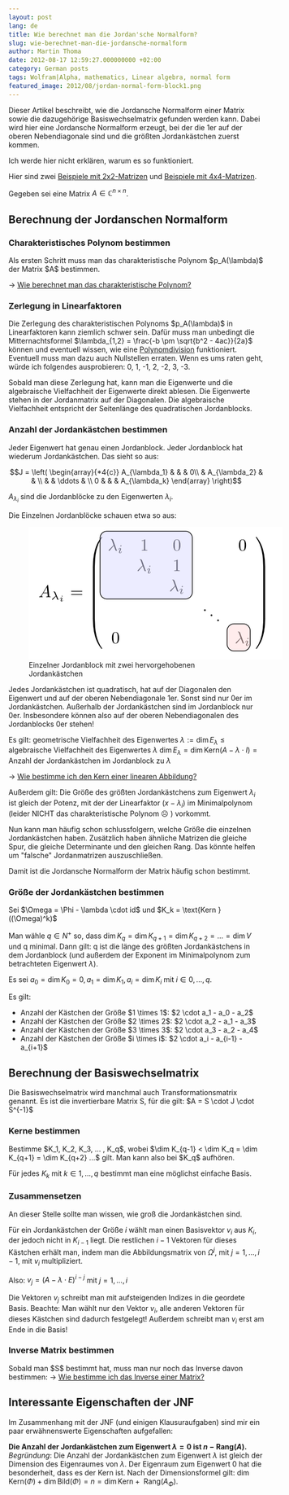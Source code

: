 ```yaml
---
layout: post
lang: de
title: Wie berechnet man die Jordan'sche Normalform?
slug: wie-berechnet-man-die-jordansche-normalform
author: Martin Thoma
date: 2012-08-17 12:59:27.000000000 +02:00
category: German posts
tags: Wolfram|Alpha, mathematics, Linear algebra, normal form
featured_image: 2012/08/jordan-normal-form-block1.png
---
```

Dieser Artikel beschreibt, wie die Jordansche Normalform einer Matrix sowie die dazugehörige Basiswechselmatrix gefunden werden kann. Dabei wird hier eine Jordansche Normalform erzeugt, bei der die 1er auf der oberen Nebendiagonale sind und die größten Jordankästchen zuerst kommen.

Ich werde hier nicht erklären, warum es so funktioniert.

Hier sind zwei <a href="../jordansche-normalform-2x2-matrizen/" title="Jordansche Normalform: 2&times;2 Matrizen">Beispiele mit 2x2-Matrizen</a> und <a href="../jordansche-normalform-4x4-matrizen/" title="Jordansche Normalform: 4&times;4 Matrizen">Beispiele mit 4x4-Matrizen</a>.

Gegeben sei eine Matrix <span>$A \in \mathbb{C}^{n \times n}$</span>.

<h2>Berechnung der Jordanschen Normalform</h2>
<h3>Charakteristisches Polynom bestimmen</h3>
Als ersten Schritt muss man das charakteristische Polynom <span>$p_A(\lambda)$</span> der Matrix <span>$A$</span> bestimmen.

&rarr; <a href="../wie-berechnet-man-das-charakteristische-polynom/" title="Wie berechnet man das charakteristische Polynom?">Wie berechnet man das charakteristische Polynom?</a>

<h3>Zerlegung in Linearfaktoren</h3>
Die Zerlegung des charakteristischen Polynoms <span>$p_A(\lambda)$</span> in Linearfaktoren kann ziemlich schwer sein. Dafür muss man unbedingt die Mitternachtsformel <span>$\lambda_{1,2} = \frac{-b \pm \sqrt{b^2 - 4ac}}{2a}$</span> können und eventuell wissen, wie eine <a href="http://de.wikipedia.org/wiki/Polynomdivision#Manueller_Ablauf">Polynomdivision</a> funktioniert. Eventuell muss man dazu auch Nullstellen erraten. Wenn es ums raten geht, würde ich folgendes ausprobieren: 0, 1, -1, 2, -2, 3, -3.

Sobald man diese Zerlegung hat, kann man die Eigenwerte und die algebraische Vielfachheit der Eigenwerte direkt ablesen. Die Eigenwerte stehen in der Jordanmatrix auf der Diagonalen. Die algebraische Vielfachheit entspricht der Seitenlänge des quadratischen Jordanblocks.

<h3>Anzahl der Jordankästchen bestimmen</h3>
Jeder Eigenwert hat genau einen Jordanblock. Jeder Jordanblock hat wiederum Jordankästchen. Das sieht so aus:

$$J =
    \left(
      \begin{array}{*4{c}}
        A_{\lambda_1} &               &        & 0\\
                      & A_{\lambda_2} &        &  \\
                      &               & \ddots &  \\
           0          &               &        & A_{\lambda_k}
      \end{array}
    \right)$$

<span>$A_{\lambda_i}$</span> sind die Jordanblöcke zu den Eigenwerten <span>$\lambda_i$</span>.

Die Einzelnen Jordanblöcke schauen etwa so aus:
<figure class="aligncenter">
            <a href="../images/2012/08/jordan-normal-form-block.png"><img src="../images/2012/08/jordan-normal-form-block.png" alt="Einzelner Jordanblock mit zwei hervorgehobenen Jordankästchen" style="max-width:500px;max-height:260px" class="size-full wp-image-40381"/></a>
            <figcaption class="text-center">Einzelner Jordanblock mit zwei hervorgehobenen Jordankästchen</figcaption>
        </figure>

Jedes Jordankästchen ist quadratisch, hat auf der Diagonalen den Eigenwert und auf der oberen Nebendiagonale 1er. Sonst sind nur 0er im Jordankästchen. Außerhalb der Jordankästchen sind im Jordanblock nur 0er. Insbesondere können also auf der oberen Nebendiagonalen des Jordanblocks 0er stehen!

Es gilt:
<span>$\text{geometrische Vielfachheit des Eigenwertes } \lambda := \dim E_\lambda \leq \text{algebraische Vielfachheit des Eigenwertes } \lambda$</span>
<span>$\dim E_\lambda = \dim \text{Kern}(A - \lambda \cdot I) = \text{Anzahl der Jordankästchen im Jordanblock zu } \lambda$</span>

&rarr; <a href="../wie-bestimme-ich-den-kern-einer-linearen-abbildung/" title="Wie bestimme ich den Kern einer linearen Abbildung?">Wie bestimme ich den Kern einer linearen Abbildung?</a>

Außerdem gilt:
Die Größe des größten Jordankästchens zum Eigenwert <span>$\lambda_i$</span> ist gleich der Potenz, mit der der Linearfaktor <span>$(x-\lambda_i)$</span> im Minimalpolynom (leider NICHT das charakteristische Polynom ☹ ) vorkommt.

Nun kann man häufig schon schlussfolgern, welche Größe die einzelnen Jordankästchen haben.
Zusätzlich haben ähnliche Matrizen die gleiche Spur, die gleiche Determinante und den gleichen Rang. Das könnte helfen um "falsche" Jordanmatrizen auszuschließen.

Damit ist die Jordansche Normalform der Matrix häufig schon bestimmt.

<h3>Größe der Jordankästchen bestimmen</h3>
Sei <span>$\Omega = \Phi - \lambda \cdot id$</span> und
<span>$K_k = \text{Kern } ((\Omega)^k)$</span>

Man wähle <span>$q \in N^+$</span> so, dass <span>$\dim K_q = \dim K_{q+1} = \dim K_{q+2} = ... = \dim V$</span> und q minimal.
Dann gilt:
q ist die länge des größten Jordankästchens in dem Jordanblock (und außerdem der Exponent im Minimalpolynom zum betrachteten Eigenwert <span>$\lambda$</span>).

Es sei <span>$a_0 = \dim K_0 = 0, a_1 = \dim K_1, a_i = \dim K_i$</span> mit <span>$i \in 0, ..., q$</span>.

Es gilt:
<ul>
  <li>Anzahl der Kästchen der Größe <span>$1 \times 1$</span>: <span>$2 \cdot a_1 - a_0 - a_2$</span></li>
  <li>Anzahl der Kästchen der Größe <span>$2 \times 2$</span>: <span>$2 \cdot a_2 - a_1 - a_3$</span></li>
  <li>Anzahl der Kästchen der Größe <span>$3 \times 3$</span>: <span>$2 \cdot a_3 - a_2 - a_4$</span></li>
  <li>Anzahl der Kästchen der Größe <span>$i \times i$</span>: <span>$2 \cdot a_i - a_{i-1} - a_{i+1}$</span></li>
</ul>

<h2>Berechnung der Basiswechselmatrix</h2>
Die Basiswechselmatrix wird manchmal auch Transformationsmatrix genannt. Es ist die invertierbare Matrix S, für die gilt:
<span>$A = S \cdot J \cdot S^{-1}$</span>

<h3>Kerne bestimmen</h3>
Bestimme <span>$K_1, K_2, K_3, ... , K_q$</span>, wobei
<span>$\dim K_{q-1} < \dim K_q = \dim K_{q+1} = \dim K_{q+2} ...$</span>
gilt. Man kann also bei <span>$K_q$</span> aufhören.

Für jedes <span>$K_k$</span> mit <span>$k \in 1, ..., q$</span> bestimmt man eine möglichst einfache Basis.

<h3>Zusammensetzen</h3>
An dieser Stelle sollte man wissen, wie groß die Jordankästchen sind.

Für ein Jordankästchen der Größe <span>$i$</span> wählt man einen Basisvektor <span>$v_i$</span> aus <span>$K_i$</span>, der jedoch nicht in <span>$K_{i-1}$</span> liegt. Die restlichen <span>$i-1$</span> Vektoren für dieses Kästchen erhält man, indem man die Abbildungsmatrix von <span>$\Omega^{j}$</span>, mit <span>$j = 1, ..., i-1$</span>, mit <span>$v_i$</span> multipliziert.

Also:
<span>$v_j = (A - \lambda \cdot E)^{i-j}$</span> mit <span>$j = 1, ..., i$</span>

Die Vektoren <span>$v_j$</span> schreibt man mit aufsteigenden Indizes in die geordete Basis.
Beachte: Man wählt nur den Vektor <span>$v_i$</span>, alle anderen Vektoren für dieses Kästchen sind dadurch festgelegt! Außerdem schreibt man <span>$v_i$</span> erst am Ende in die Basis!

<h3>Inverse Matrix bestimmen</h3>
Sobald man <span>$S$</span> bestimmt hat, muss man nur noch das Inverse davon bestimmen:
&rarr; <a href="../wie-bestimme-ich-das-inverse-einer-matrix/" title="Wie bestimme ich das Inverse einer Matrix?">Wie bestimme ich das Inverse einer Matrix?</a>

## Interessante Eigenschaften der JNF
Im Zusammenhang mit der JNF (und einigen Klausuraufgaben) sind mir ein paar erwähnenswerte Eigenschaften aufgefallen:

<strong>Die Anzahl der Jordankästchen zum Eigenwert <span>$\lambda = 0$</span> ist <span>$n - \text{Rang}(A)$</span>.</strong><br/>
<em>Begründung</em>: Die Anzahl der Jordankästchen zum Eigenwert <span>$\lambda$</span> ist gleich der Dimension des Eigenraumes von <span>$\lambda$</span>. Der Eigenraum zum Eigenwert 0 hat die besonderheit, dass es der Kern ist. Nach der Dimensionsformel gilt:
<span>$\dim \text{Kern}(\Phi) + \dim \text{Bild}(\Phi) = n = \dim \text{Kern} + \text{ Rang}(A_\Phi)$</span>.
